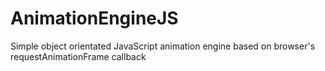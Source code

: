# AnimationEngineJS

Simple object orientated JavaScript animation engine based on browser's requestAnimationFrame callback
